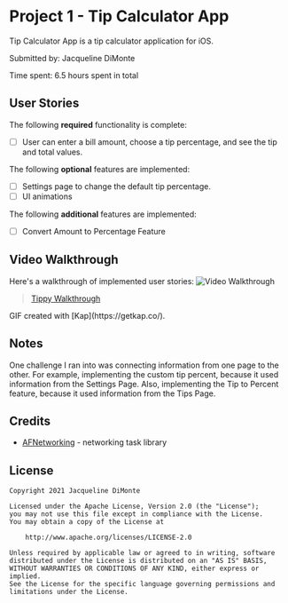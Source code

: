 # Project 1 - Tip Calculator App

Tip Calculator App is a tip calculator application for iOS.

Submitted by: Jacqueline DiMonte

Time spent: 6.5 hours spent in total

## User Stories

The following **required** functionality is complete:

* [ ] User can enter a bill amount, choose a tip percentage, and see the tip and total values.

The following **optional** features are implemented:

* [ ] Settings page to change the default tip percentage.
* [ ] UI animations

The following **additional** features are implemented:

* [ ] Convert Amount to Percentage Feature

## Video Walkthrough

Here's a walkthrough of implemented user stories:
<img src='https://imgur.com/a/YGw3h7B' title='Video Walkthrough' width='' alt='Video Walkthrough' />
<blockquote class="imgur-embed-pub" lang="en" data-id="a/YGw3h7B"><a href="//imgur.com/YGw3h7B">Tippy Walkthrough</a></blockquote><script async src="//s.imgur.com/min/embed.js" charset="utf-8"></script>
GIF created with [Kap](https://getkap.co/).

## Notes

One challenge I ran into was connecting information from one page to the other. For example, implementing the custom tip percent, because it used information from the Settings Page. Also, implementing the Tip to Percent feature, because it used information from the Tips Page.

## Credits

- [AFNetworking](https://github.com/AFNetworking/AFNetworking) - networking task library

## License

    Copyright 2021 Jacqueline DiMonte

    Licensed under the Apache License, Version 2.0 (the "License");
    you may not use this file except in compliance with the License.
    You may obtain a copy of the License at

        http://www.apache.org/licenses/LICENSE-2.0

    Unless required by applicable law or agreed to in writing, software
    distributed under the License is distributed on an "AS IS" BASIS,
    WITHOUT WARRANTIES OR CONDITIONS OF ANY KIND, either express or implied.
    See the License for the specific language governing permissions and
    limitations under the License.
